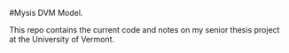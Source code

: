#Mysis DVM Model.

This repo contains the current code and notes on my senior thesis project at the University of Vermont. 

